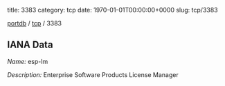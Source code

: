 title: 3383
category: tcp
date: 1970-01-01T00:00:00+0000
slug: tcp/3383

[portdb](/) / [tcp](/category/tcp.html) / 3383


## IANA Data

_Name:_ esp-lm

_Description:_ Enterprise Software Products License Manager

